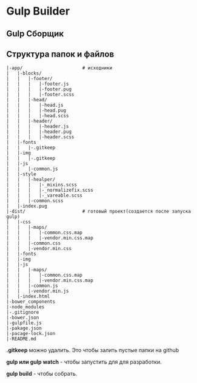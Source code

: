 # Gulp Builder
## Gulp Сборщик

## Структура папок и файлов
```
|-app/                      # исходники
|   |-blocks/
|   |   |-footer/
|   |   |   |-footer.js
|   |   |   |-footer.pug
|   |   |   |-footer.scss
|   |   |-head/
|   |   |   |-head.js
|   |   |   |-head.pug
|   |   |   |-head.scss
|   |   |-header/
|   |   |   |-header.js
|   |   |   |-header.pug
|   |   |   |-header.scss    
|   |-fonts
|   |   |-.gitkeep
|   |-img
|   |   |-.gitkeep
|   |-js
|   |   |-common.js
|   |-style
|   |   |-healper/
|   |   |   |-_mixins.scss
|   |   |   |-_normalizefix.scss
|   |   |   |-_vareable.scss
|   |   |-common.scss
|   |-index.pug
|-dist/                     # готовый проект(создается после запуска gulp) 
|   |-css
|   |   |-maps/
|   |   |   |-common.css.map    
|   |   |   |-vendor.min.css.map    
|   |   |-common.css    
|   |   |-vendor.min.css    
|   |-fonts
|   |-img
|   |-js
|   |   |-maps/
|   |   |   |-common.css.map    
|   |   |   |-vendor.min.css.map 
|   |   |-common.js    
|   |   |-vendor.min.js    
|   |-index.html
|-bower_components
|-node_modules
|-.gitignore
|-bower.json
|-gulpfile.js
|-pakage.json
|-pacage-lock.json
|-README.md
```

**.gitkeep** можно удалить. Это чтобы залить пустые папки на github

**gulp или gulp watch** - чтобы запустить для для разработки.

**gulp build** - чтобы собрать.




